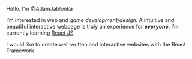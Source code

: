 Hello, I’m @AdamJablonka

I’m interested in web and *game development/design*. A intuitive and beautiful interactive webpage is truly an experience for ***everyone***.
I’m currently learning [React JS](https://reactjs.org/).


I would like to create well written and interactive websites with the React Framework.
